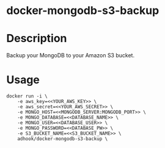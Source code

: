 docker-mongodb-s3-backup
============

# Description
Backup your MongoDB to your Amazon S3 bucket.


# Usage

    docker run -i \
        -e aws_key=<<YOUR_AWS_KEY>> \
        -e aws_secret=<<YOUR_AWS_SECRET>> \
        -e MONGO_HOST=<<MONGODB_SERVER:MONGODB_PORT>> \
        -e MONGO_DATABASE=<<DATABASE_NAME>> \
        -e MONGO_USER=<<DATABASE_USER>> \
        -e MONGO_PASSWORD=<<DATABASE_PW>> \ 
        -e S3_BUCKET_NAME=<<S3_BUCKET_NAME>> \
        adhook/docker-mongodb-s3-backup \
